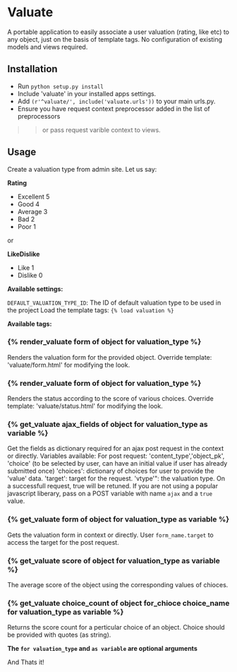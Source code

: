 # Valuate #

A portable application to easily associate a user valuation (rating, like etc)
to any object, just on the basis of template tags. No configuration of existing
models and views required.


## Installation ##

  * Run `python setup.py install`
  * Include 'valuate' in your installed apps settings.
  * Add `(r'^valuate/', include('valuate.urls'))` to your main urls.py.
  * Ensure you have request context preprocessor added in the list of preprocessors
> > or pass request varible context to views.


## Usage ##
Create a valuation type from admin site.
Let us say:

**Rating**

  * Excellent  5
  * Good       4
  * Average    3
  * Bad        2
  * Poor       1

or

**LikeDislike**

  * Like       1
  * Dislike    0

**Available settings:**

`DEFAULT_VALUATION_TYPE_ID`: The ID of default valuation type to be used in the project
Load the template tags: `{% load valuation %}`

**Available tags:**

### {% render\_valuate form  of object for valuation\_type %} ###
Renders the valuation form for the provided object.
Override template: 'valuate/form.html' for modifying the look.

### {% render\_valuate form of object for valuation\_type %} ###
Renders the status according to the score of various choices.
Override template: 'valuate/status.html' for modifying the look.

### {% get\_valuate ajax\_fields of object for valuation\_type as variable %} ###
Get the fields as dictionary required for an ajax post request in the context
or directly.
Variables available:
For post request: 'content\_type','object\_pk', 'choice' (to be selected
by user, can have an initial value if user has already submitted once)
'choices': dictionary of choices for user to provide the 'value' data.
'target': target for the request.
'vtype'": the valuation type.
On a successfull request, true will be retuned.
If you are not using a popular javascript liberary, pass on a POST
variable with name `ajax` and a `true` value.

### {% get\_valuate form of object for valuation\_type as variable %} ###
Gets the valuation form in context or directly.
User `form_name.target` to access the target for the post request.

### {% get\_valuate score of object for valuation\_type as variable %} ###
The average score of the object using the corresponding values
of chioces.

### {% get\_valuate choice\_count of object for\_chioce choice\_name for valuation\_type as variable %} ###
Returns the score count for a perticular choice of an object. Choice
should be provided with quotes (as string).

**The `for valuation_type` and `as variable` are optional arguments**

And Thats it!